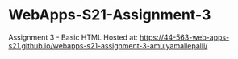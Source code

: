 # WebApps-S21-Assignment-3
Assignment 3 - Basic HTML
 Hosted at: <https://44-563-web-apps-s21.github.io/webapps-s21-assignment-3-amulyamallepalli/>